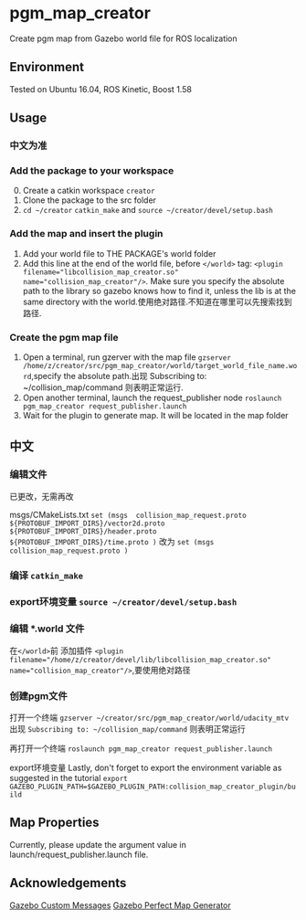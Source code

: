 # pgm_map_creator
Create pgm map from Gazebo world file for ROS localization
## Environment
Tested on Ubuntu 16.04, ROS Kinetic, Boost 1.58

## Usage
### 中文为准
### Add the package to your workspace
0. Create a catkin workspace `creator`
1. Clone the package to the src folder
2. `cd ~/creator`  `catkin_make` and `source ~/creator/devel/setup.bash`

### Add the map and insert the plugin
1. Add your world file to THE PACKAGE's world folder
2. Add this line at the end of the world file, before `</world>` tag:
`<plugin filename="libcollision_map_creator.so" name="collision_map_creator"/>`.
Make sure you specify the absolute path to the library so gazebo knows how to find it, unless the lib is at the same directory with the world.使用绝对路径.不知道在哪里可以先搜索找到路径.

### Create the pgm map file
1. Open a terminal, run gzerver with the map file
`gzserver /home/z/creator/src/pgm_map_creator/world/target_world_file_name.word`,specify the absolute path.出现 Subscribing to: ~/collision_map/command 则表明正常运行.
2. Open another terminal, launch the request_publisher node
`roslaunch pgm_map_creator request_publisher.launch`
3. Wait for the plugin to generate map. It will be located in the map folder

## 中文

### 编辑文件
已更改，无需再改

msgs/CMakeLists.txt
	`set (msgs  collision_map_request.proto
	  ${PROTOBUF_IMPORT_DIRS}/vector2d.proto
	  ${PROTOBUF_IMPORT_DIRS}/header.proto
	  ${PROTOBUF_IMPORT_DIRS}/time.proto
	)`
改为
	`set (msgs
	  collision_map_request.proto
	)`


### 编译  `catkin_make`

### export环境变量 `source ~/creator/devel/setup.bash`

### 编辑 *.world 文件
在`</world>`前 添加插件 `<plugin filename="/home/z/creator/devel/lib/libcollision_map_creator.so" name="collision_map_creator"/>`,要使用绝对路径

### 创建pgm文件
打开一个终端
`gzserver ~/creator/src/pgm_map_creator/world/udacity_mtv`
出现 `Subscribing to: ~/collision_map/command` 则表明正常运行

再打开一个终端
`roslaunch pgm_map_creator request_publisher.launch`


export环境变量
Lastly, don't forget to export the environment variable as suggested in the tutorial
`export GAZEBO_PLUGIN_PATH=$GAZEBO_PLUGIN_PATH:collision_map_creator_plugin/build`


## Map Properties
Currently, please update the argument value in launch/request_publisher.launch file.

## Acknowledgements
[Gazebo Custom Messages](http://gazebosim.org/wiki/Tutorials/1.9/custom_messages)
[Gazebo Perfect Map Generator](https://github.com/koenlek/ros_lemtomap/tree/154c782cf8feb9112bc928e33a59728ca2192489/st_gazebo_perfect_map_generator)

